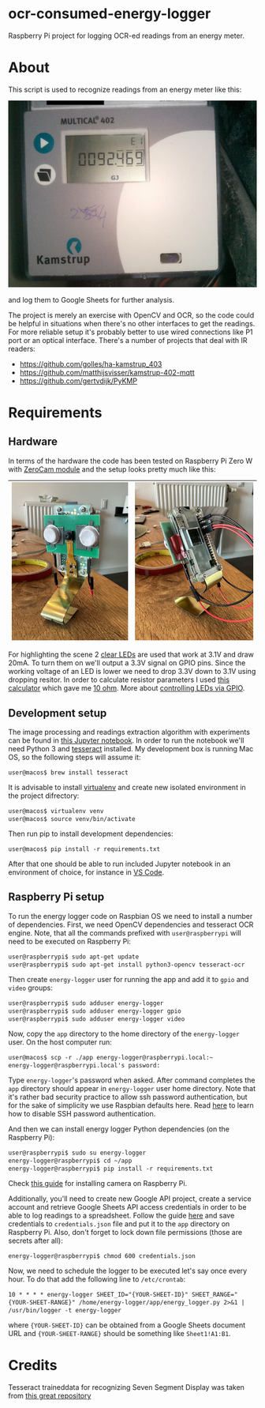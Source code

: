 # ocr-consumed-energy-logger
Raspberry Pi project for logging OCR-ed readings from an energy meter.

# About
This script is used to recognize readings from an energy meter like this:

![Meter](./img/readings-2.jpg)

and log them to Google Sheets for further analysis.

The project is merely an exercise with OpenCV and OCR, so the code could be helpful in situations when there's no other interfaces to get the readings. For more reliable setup it's probably better to use wired connections like P1 port or an optical interface. There's a number of projects that deal with IR readers:

- https://github.com/golles/ha-kamstrup_403
- https://github.com/matthijsvisser/kamstrup-402-mqtt
- https://github.com/gertvdijk/PyKMP

# Requirements

## Hardware

In terms of the hardware the code has been tested on Raspberry Pi Zero W with [ZeroCam module](https://www.kiwi-electronics.com/en/camera-module-for-raspberry-pi-zero-3882) and the setup looks pretty much like this:

| ![RPi front](./img/rpi-1.jpg) | ![RPi back](./img/rpi-2.jpg) |
| --- | --- |

For highlighting the scene 2 [clear LEDs](https://www.kiwi-electronics.com/en/3mm-led-clear-white-10-pack-3099) are used that work at 3.1V and draw 20mA. To turn them on we'll output a 3.3V signal on GPIO pins. Since the working voltage of an LED is lower we need to drop 3.3V down to 3.1V using dropping resitor. In order to calculate resistor parameters I used [this calculator](https://www.pcboard.ca/led-dropping-resistor-calculator) which gave me [10 ohm](https://www.kiwi-electronics.com/en/electronics-parts-components-113/passive-components-211/resistor-10-ohm-1-4-watt-5-10-pack-643). More about [controlling LEDs via GPIO](https://www.freecodecamp.org/news/hello-gpio-blinking-led-using-raspberry-pi-zero-wh-65af81718c14/).

## Development setup

The image processing and readings extraction algorithm with experiments can be found in [this Jupyter notebook](./ocr-notebook.ipynb).
In order to run the notebook we'll need Python 3 and [tesseract](https://tesseract-ocr.github.io) installed. My development box is running Mac OS, so the following steps will assume it:

```console
user@macos$ brew install tesseract
```

It is advisable to install [virtualenv](https://virtualenv.pypa.io) and create new isolated environment in the project difrectory:

```console
user@macos$ virtualenv venv
user@macos$ source venv/bin/activate
```

Then run pip to install development dependencies:

```console
user@macos$ pip install -r requirements.txt
```

After that one should be able to run included Jupyter notebook in an environment of choice, for instance in [VS Code](https://code.visualstudio.com/docs/datascience/jupyter-notebooks).

## Raspberry Pi setup

To run the energy logger code on Raspbian OS we need to install a number of dependencies. First, we need OpenCV dependencies and tesseract OCR engine. Note, that all the commands prefixed with `user@raspberrypi` will need to be executed on Raspberry Pi:

```console
user@raspberrypi$ sudo apt-get update 
user@raspberrypi$ sudo apt-get install python3-opencv tesseract-ocr
```

Then create `energy-logger` user for running the app and add it to `gpio` and `video` groups:

```console
user@raspberrypi$ sudo adduser energy-logger
user@raspberrypi$ sudo adduser energy-logger gpio
user@raspberrypi$ sudo adduser energy-logger video
```

Now, copy the `app` directory to the home directory of the `energy-logger` user. On the host computer run:

```console
user@macos$ scp -r ./app energy-logger@raspberrypi.local:~
energy-logger@raspberrypi.local's password:
```

Type `energy-logger`'s password when asked. After command completes the `app` directory should appear in `energy-logger` user home directory. Note that it's rather bad security practice to allow ssh password authentication, but for the sake of simplicity we use Raspbian defaults here. Read [here](https://www.cyberciti.biz/faq/how-to-disable-ssh-password-login-on-linux/) to learn how to disable SSH password authentication.

And then we can install energy logger Python dependencies (on the Raspberry Pi):

```console
user@raspberrypi$ sudo su energy-logger
energy-logger@raspberrypi$ cd ~/app
energy-logger@raspberrypi$ pip install -r requirements.txt
```

Check [this guide](https://projects.raspberrypi.org/en/projects/getting-started-with-picamera) for installing camera on Raspberry Pi.

Additionally, you'll need to create new Google API project, create a service account and retrieve Google Sheets API access credentials in order to be able to log readings to a spreadsheet. Follow the guide [here](https://robocorp.com/docs/development-guide/google-sheets/interacting-with-google-sheets) and save credentials to `credentials.json` file and put it to the `app` directory on Raspberry Pi. Also, don't forget to lock down file permissions (those are secrets after all):

```console
energy-logger@raspberrypi$ chmod 600 credentials.json
```

Now, we need to schedule the logger to be executed let's say once every hour. To do that add the following line to `/etc/crontab`:

```
10 * * * * energy-logger SHEET_ID="{YOUR-SHEET-ID}" SHEET_RANGE="{YOUR-SHEET-RANGE}" /home/energy-logger/app/energy_logger.py 2>&1 | /usr/bin/logger -t energy-logger
```

where `{YOUR-SHEET-ID}` can be obtained from a Google Sheets document URL and `{YOUR-SHEET-RANGE}` should be something like `Sheet1!A1:B1`.

# Credits
Tesseract traineddata for recognizing Seven Segment Display was taken from [this great repository](https://github.com/Shreeshrii/tessdata_ssd)
